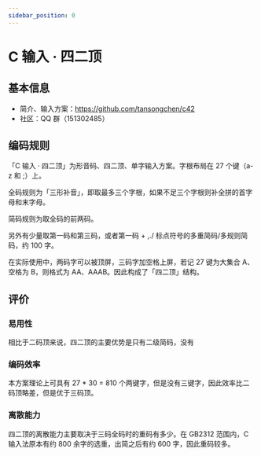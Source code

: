 ```yaml
---
sidebar_position: 0
---
```


# C 输入 · 四二顶

## 基本信息

- 简介、输入方案：https://github.com/tansongchen/c42
- 社区：QQ 群（151302485）

## 编码规则

「C 输入 · 四二顶」为形音码、四二顶、单字输入方案。字根布局在 27 个键（a-z 和 ;）上。

全码规则为「三形补音」，即取最多三个字根，如果不足三个字根则补全拼的首字母和末字母。

简码规则为取全码的前两码。

另外有少量取第一码和第三码，或者第一码 + ,./ 标点符号的多重简码/多规则简码，约 100 字。

在实际使用中，两码字可以被顶屏，三码字加空格上屏，若记 27 键为大集合 A、空格为 B，则格式为 AA、AAAB。因此构成了「四二顶」结构。

## 评价

### 易用性

相比于二码顶来说，四二顶的主要优势是只有二级简码，没有

### 编码效率

本方案理论上可具有 27 * 30 = 810 个两键字，但是没有三键字，因此效率比二码顶略差，但是优于三码顶。

### 离散能力

四二顶的离散能力主要取决于三码全码时的重码有多少。在 GB2312 范围内，C 输入法原本有约 800 余字的选重，出简之后有约 600 字，因此重码较多。
